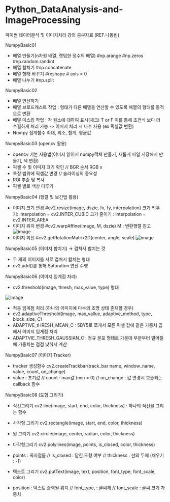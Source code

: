 # Python_DataAnalysis-and-ImageProcessing

파이썬 데이터분석 및 이미지처리 강의 공부자료 (REF.나동빈)

NumpyBasic01 
- 배열 만들기(n차원 배열, 랜덤한 정수의 배열)
#np.arange #np.zeros #np.random.randint
- 배열 합치기 #np.concatenate
- 배열 형태 바꾸기
#reshape # axis = 0
- 배열 나누기
#np.split

NumpyBasic02
- 배열 연산하기
- 배열 브로드캐스트 작업 : 형태가 다른 배열을 연산할 수 있도록 배열의 형태를 동적으로 변환
- 배열 마스킹 작업 : 각 원소에 대하여 표시(체크) T or F
이를 통해 조건식 보다 더 수월하게 처리 가능 -> 이미지 처리 시 다수 사용 (ex 픽셀값 변환)
- Numpy 집계함수
최대, 최소, 합계, 평균값

NumpyBasic03 (opencv 활용)
- opencv 기본 사용법(이미지 읽어서 numpy객체 만들기, 새롭게 파일 저장해서 만들기, 색 변환)
- 픽셀 수 및 이미지 크기 확인 // BGR 순서 RGB x
- 특정 범위에 픽셀값 변경 // 슬라이싱의 중요성
- ROI 추출 및 복사
- 픽셀 별로 색상 다루기

NumpyBasic04 (행렬 및 보간법 활용)
- 이미지 크기 변경 #cv2.resize(image, dszie, fx, fy, interpolation)
      크기 키우기: interpolation = cv2.INTER_CUBIC
      크기 줄이기 : interpolation = cv2.INTER_AREA
- 이미지 위치 변경 #cv2.warpAffine(image, M, dszie)
      M : 변환행렬 참고
![image](https://github.com/koojahyeob/Python_DataAnalysis-and-ImageProcessing/assets/70992152/8cc5ee34-bcb0-4b54-95eb-44b5de48c6c7)
- 이미지 회전 #cv2.getRotationMatrix2D(center, angle, scale)
![image](https://github.com/koojahyeob/Python_DataAnalysis-and-ImageProcessing/assets/70992152/e448c545-9d79-4788-8cbf-821f536259e8)

NumpyBasic05 (이미지 합치기) -> 겹쳐서 합치는 것
- 두 개의 이미지를 서로 겹쳐서 합치는 형태
- cv2.add()를 통해 Saturation 연산 수행

NumpyBasic06 (이미지 임계점 처리) 
- cv2.threshold(image, thresh, max_value, type) 형태

![image](https://github.com/koojahyeob/Python_DataAnalysis-and-ImageProcessing/assets/70992152/a5aeb0fa-d024-4261-9350-91974abfe9db)


- 적응 임계점 처리 (하나의 이미지에 다수의 조명 상태 존재할 경우)
- cv2.adaptiveThreshold(image, max_vallue, adaptive_method, type, block_size, C)
- ADAPTIVE_tHRESH_MEAN_C : 5BY5로 쪼개서 모든 픽셀 값에 같은 가중치 곱해서 이미지 임계점 처리
- ADAPTVIE_THRESH_GAUSSIAN_C : 정규 분포 형태로 가운데 부분부터 멀어질 때 가중치는 점점 낮춰서 계산

NumpyBasic07 (이미지 Tracker)
- tracker 생성함수 cv2.createTrackbar(track_bar name, window_name, value, count, on_change)
- value : 초기값 // count : max값 (min = 0) // on_change : 값 변경시 호출되는 callback 함수

NumpyBasic08 (도형 그리기)
- 직선그리기
cv2.line(image, start, end, color, thickness) : 하나의 직선을 그리는 함수

- 사각형 그리기
cv2.rectangle(image, start, end, color, thickness)

- 원 그리기
cv2.circle(image, center, radian, color, thickness)

- 다각형그리기
cv2.polylines(image, points, is_closed, color, thickness)
- points : 꼭지점들 // is_closed : 닫힌 도형 여부 // thickness : 선의 두께 (채우기 : -1)

- 텍스트 그리기
cv2.putText(image, text, position, font_type, font_scale, color)
- position : 텍스트 출력될 위치 // font_type, : 글씨체 // font_scale : 글씨 크기 가중치 

